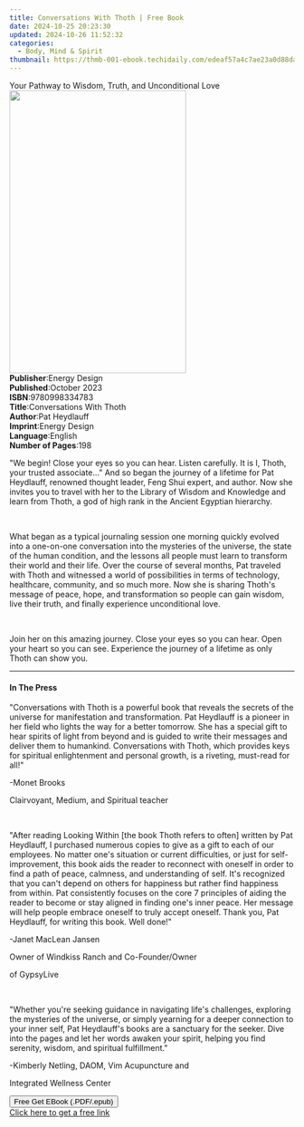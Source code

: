 ```yaml
---
title: Conversations With Thoth | Free Book
date: 2024-10-25 20:23:30
updated: 2024-10-26 11:52:32
categories:
  - Body, Mind & Spirit
thumbnail: https://thmb-001-ebook.techidaily.com/edeaf57a4c7ae23a0d88da76a0a6e400b7b271be9a8893cc2a2aaf88df11b7de.jpg
---
```

<main id="book-container">
  <div class="flex flex-col">
    <div class="book-brief flex-1 py-6 px-4 sm:p-6 md:py-10 md:px-8">
      <!-- brief-->
      <div class="book-brief-main">
        Your Pathway to Wisdom, Truth, and Unconditional Love
      </div>
    </div>
    <div
      class="book-meta-info flex-1 grid gap-4 col-start-1 col-end-3 row-start-1 sm:mb-6 sm:grid-cols-4 lg:gap-6 lg:col-start-2 lg:row-end-6 lg:row-span-6 lg:mb-0"
    >
      <div
        class="book-meta-info-left place-content-center mt-4 p-4 text-sm leading-6 col-start-2 col-span-2 dark:text-slate-400"
      >
        <img
          class="w-full h-500 object-cover rounded-lg sm:h-255 sm:col-span-2 lg:col-span-full"
          src="https://img-001-ebook.techidaily.com/b8c411253c578a851141a77537e798825a401f998e67030ee80163435929aeed.jpg"
          alt=""
          width="312"
          height="500"
        />
      </div>
      <div
        class="book-meta-info-right mt-2 col-start-1 row-start-2 col-span-3 self-center"
      >
        <!-- meta data  -->
        <div class="flex flex-col px-4 md:px-8">
          <div class="flex-1">
            <strong>Publisher</strong>:<span class="px-2">Energy Design</span>
          </div>
          <div class="flex-1">
            <strong>Published</strong>:<span class="px-2">October 2023</span>
          </div>
          <div class="flex-1">
            <strong>ISBN</strong>:<span class="px-2">9780998334783</span>
          </div>
          <div class="flex-1">
            <strong>Title</strong>:<span class="px-2"
              >Conversations With Thoth</span
            >
          </div>
          <div class="flex-1">
            <strong>Author</strong>:<span class="px-2">Pat Heydlauff</span>
          </div>
          <div class="flex-1">
            <strong>Imprint</strong>:<span class="px-2">Energy Design</span>
          </div>
          <div class="flex-1">
            <strong>Language</strong>:<span class="px-2">English</span>
          </div>
          <div class="flex-1">
            <strong>Number of Pages</strong>:<span class="px-2">198</span>
          </div>
        </div>
      </div>
    </div>
    <div class="book-description flex-1 py-6 px-4 sm:p-6 md:py-10 md:px-8">
      <div class="book-description-main">
        <div accordion-content="" id="description">
          <p>
            "We begin! Close your eyes so you can hear. Listen carefully. It is
            I, Thoth, your trusted associate..." And so began the journey of a
            lifetime for Pat Heydlauff, renowned thought leader, Feng Shui
            expert, and author. Now she invites you to travel with her to the
            Library of Wisdom and Knowledge and learn from Thoth, a god of high
            rank in the Ancient Egyptian hierarchy.
          </p>
          <p>&nbsp;</p>
          <p>
            What began as a typical journaling session one morning quickly
            evolved into a one-on-one conversation into the mysteries of the
            universe, the state of the human condition, and the lessons all
            people must learn to transform their world and their life. Over the
            course of several months, Pat traveled with Thoth and witnessed a
            world of possibilities in terms of technology, healthcare,
            community, and so much more. Now she is sharing Thoth's message of
            peace, hope, and transformation so people can gain wisdom, live
            their truth, and finally experience unconditional love.
          </p>
          <p>&nbsp;</p>
          <p>
            Join her on this amazing journey. Close your eyes so you can hear.
            Open your heart so you can see. Experience the journey of a lifetime
            as only Thoth can show you.
          </p>
        </div>
        <div class="accordion-fader"></div>
      </div>
    </div>
    <div class="book-excerpts flex-1 py-6 px-4 sm:p-6 md:py-10 md:px-8">
      <!-- excerpts-->
      <div class="book-excerpts-main">
        <hr />
        <h4 class="placeholder placeholder-heading">
          <span>In The Press</span>
        </h4>
        <p></p>
        <p>
          "Conversations with Thoth is a powerful book that reveals the secrets
          of the universe for manifestation and transformation. Pat Heydlauff is
          a pioneer in her field who lights the way for a better tomorrow. She
          has a special gift to hear spirits of light from beyond and is guided
          to write their messages and deliver them to humankind. Conversations
          with Thoth, which provides keys for spiritual enlightenment and
          personal growth, is a riveting, must-read for all!"
        </p>
        <p>-Monet Brooks</p>
        <p>Clairvoyant, Medium, and Spiritual teacher</p>
        <p>&nbsp;</p>
        <p>
          "After reading Looking Within [the book Thoth refers to often] written
          by Pat Heydlauff, I purchased numerous copies to give as a gift to
          each of our employees. No matter one's situation or current
          difficulties, or just for self-improvement, this book aids the reader
          to reconnect with oneself in order to find a path of peace, calmness,
          and understanding of self. It's recognized that you can't depend on
          others for happiness but rather find happiness from within. Pat
          consistently focuses on the core 7 principles of aiding the reader to
          become or stay aligned in finding one's inner peace. Her message will
          help people embrace oneself to truly accept oneself.&nbsp;Thank you,
          Pat Heydlauff, for writing this book. Well done!"
        </p>
        <p>-Janet MacLean Jansen</p>
        <p>Owner of Windkiss Ranch and Co-Founder/Owner</p>
        <p>of GypsyLive</p>
        <p>&nbsp;</p>
        <p>
          "Whether you're seeking guidance in navigating life's challenges,
          exploring the mysteries of the universe, or simply yearning for a
          deeper connection to your inner self, Pat Heydlauff's books are a
          sanctuary for the seeker. Dive into the pages and let her words awaken
          your spirit, helping you find serenity, wisdom, and spiritual
          fulfillment."
        </p>
        <p>-Kimberly Netling, DAOM, Vim Acupuncture and</p>
        <p>Integrated Wellness Center</p>
        <p></p>
      </div>
    </div>
    <div
      class="book-about-author flex-1 py-6 px-4 sm:p-6 md:py-10 md:px-8"
    ></div>
    <div class="book-free-get flex-1 py-6 px-4 sm:p-6 md:py-10 md:px-8">
      <button
        id="btn-free-get"
        class="bg-blue-500 hover:bg-blue-700 text-white font-bold py-2 px-4 rounded"
      >
        Free Get EBook (.PDF/.epub)
      </button>
      <div id="countdown-display" class="px-2 text-lg mt-2"></div>
      <a
        id="free-link"
        class="hidden bg-blue-500 hover:bg-blue-700 text-white font-bold py-2 px-4 rounded"
        href="https://www.ebooks.com/en-us/book/211112080/conversations-with-thoth/pat-heydlauff/"
        target="_blank"
        >Click here to get a free link</a
      >
    </div>
    <script>
      let countdownTime = 0;
      let countdownInterval = null;
      document
        .getElementById('btn-free-get')
        .addEventListener('click', startCountdown);
      function startCountdown() {
        countdownTime = new Date().getTime() + 60000 * 3;
        countdownInterval = setInterval(updateCountdown, 1000);
        document.getElementById('btn-free-get').disabled = true;
        document
          .getElementById('btn-free-get')
          .classList.add('bg-gray-500', 'cursor-not-allowed');
      }
      function updateCountdown() {
        let currentTime = new Date().getTime();
        let timeLeft = countdownTime - currentTime;
        let secondsLeft = Math.floor(timeLeft / 1000);
        document.getElementById('countdown-display').innerHTML =
          `Remaining time: ${secondsLeft} seconds.`;
        if (secondsLeft <= 0) {
          clearInterval(countdownInterval);
          document.getElementById('btn-free-get').classList.add('hidden');
          document.getElementById('free-link').classList.remove('hidden');
          document.getElementById('countdown-display').innerHTML = '';
        }
      }
    </script>
  </div>
</main>
